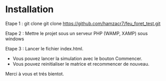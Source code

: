 # Installation

Etape 1 :
git clone git clone https://github.com/hamzacr7/feu_foret_test.git

Etape 2 : 
Mettre le projet sous un serveur PHP (WAMP, XAMP) sous windows

Etape 3 : 
Lancer le fichier index.html.
  - Vous pouvez lancer la simulation avec le bouton Commencer.
  - Vous pouvez reinitialiser le matrice et recommencer de nouveau.


Merci à vous et  trés bientot.  

